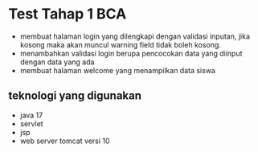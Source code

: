# Test Tahap 1 BCA
- membuat halaman login yang dilengkapi dengan validasi inputan, jika kosong maka akan muncul warning field tidak boleh kosong.
- menambahkan validasi login berupa pencocokan data yang diinput dengan data yang ada
- membuat halaman welcome yang menampilkan data siswa

## teknologi yang digunakan
- java 17
- servlet
- jsp
- web server tomcat versi 10
